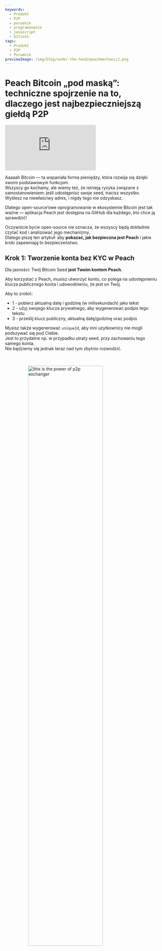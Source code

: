 ```yaml
---
keywords:
  - Produkt
  - P2P
  - poradnik
  - programowanie
  - javascript
  - bitcoin
tags:
  - Produkt
  - P2P
  - Poradnik
previewImage: /img/blog/under-the-hood/peachmechanic2.png
---
```


# Peach Bitcoin „pod maską”: techniczne spojrzenie na to, dlaczego jest najbezpieczniejszą giełdą P2P


<div class="video-wrapper">
  <iframe
    src="https://www.youtube.com/embed/UvdbHlsPmK0"
    title="PEACH VIDEO OF Under the Hood"
    frameborder="0"
    allow="accelerometer; autoplay; clipboard-write; encrypted-media; gyroscope; picture-in-picture; web-share"
    referrerpolicy="strict-origin-when-cross-origin"
    allowfullscreen
  ></iframe>
</div>


Aaaaah Bitcoin — ta wspaniała forma pieniędzy, która rozwija się dzięki swoim podstawowym funkcjom.  
Wszyscy go kochamy, ale wiemy też, że istnieją ryzyka związane z samostanowieniem: jeśli udostępnisz swoje seed, tracisz wszystko.  
Wyślesz na niewłaściwy adres, i nigdy tego nie odzyskasz.

Dlatego open-source’owe oprogramowanie w ekosystemie Bitcoin jest tak ważne — aplikacja Peach jest dostępna na GitHub dla każdego, kto chce ją sprawdzić!

Oczywiście bycie open-source nie oznacza, że wszyscy będą dokładnie czytać kod i analizować jego mechanizmy.  
Dlatego piszę ten artykuł: aby **pokazać, jak bezpieczna jest Peach** i jakie kroki zapewniają to bezpieczeństwo.

## Krok 1: Tworzenie konta bez KYC w Peach

Dla jasności: Twój Bitcoin Seed **jest Twoim kontem Peach**.

Aby korzystać z Peach, musisz utworzyć konto, co polega na udostępnieniu klucza publicznego konta i udowodnieniu, że jest on Twój.

Aby to zrobić:

*  1 - pobierz aktualną datę i godzinę (w milisekundach) jako tekst  
*  2 - użyj swojego klucza prywatnego, aby wygenerować podpis tego tekstu  
*  3 - prześlij klucz publiczny, aktualną datę/godzinę oraz podpis  

Musisz także wygenerować `uniqueId`, aby inni użytkownicy nie mogli podszywać się pod Ciebie.  
Jest to przydatne np. w przypadku utraty seed, przy zachowaniu tego samego konta.  
Nie będziemy się jednak teraz nad tym zbytnio rozwodzić.

<br><br>
<img src="/img/blog/under-the-hood/underthehood01.png" alt="this is the power of p2p exchanger" style="display:block; margin: auto; width: 70%;">
<br><br>


Oto kod w JavaScript:

```j

  const seed = randomBytes(64);

  const root = bip32.fromSeed(seed, bitcoin);
  const child = root.derivePath("m/0");
  const keyPair = ECPair.fromPrivateKey(child.privateKey, { network: bitcoin });

  const publicKeyHex = Buffer.from(keyPair.publicKey).toString("hex");

  const session = axios.create({
    baseURL: "https://api.peachbitcoin.com/",
    httpAgent: new http.Agent({ keepAlive: false }),
    httpsAgent: new https.Agent({ keepAlive: false }),
  });

  const registerMessage = String(Date.now());
  const registerMessageSignature = signWithBtcPrivKey(registerMessage, keyPair);

  const resp = await session.post("v1/user/register", {
    publicKey: publicKeyHex,
    message: registerMessage,
    signature: registerMessageSignature,
    uniqueId: "my_own_unique_id_random_12345",
  });

  const accessToken = resp.data.accessToken;

  session.defaults.headers.common["authorization"] = accessToken;

```

Gratulacje! Właśnie utworzyłeś konto w Peach!  
Serwer zweryfikował, że w tym momencie jesteś właścicielem pary kluczy Bitcoin odpowiadającej przesłanemu kluczowi publicznemu.

## Krok 2: Przesyłanie publicznego klucza PGP

Będzie dużo szyfrowania… ale także trochę deszyfrowania.  
Klucze Bitcoin pozwalają tylko na szyfrowanie jednokierunkowe, więc potrzebujemy kluczy PGP do szyfrowania dwukierunkowego.  
Jest to kluczowe do szyfrowania/odszyfrowywania danych bankowych, wiadomości czatu itp.

Przesyłanie publicznego klucza PGP jest podobne do przesyłania publicznego klucza Bitcoin, ale istnieje dodatkowy krok:  
publiczny klucz PGP musi być podpisany przy użyciu prywatnego klucza Bitcoin, aby upewnić się, że użytkownik posiada oba klucze.

<br><br>
<img src="/img/blog/under-the-hood/underthehood02.png" alt="this is the power of p2p exchanger" style="display:block; margin: auto; width: 70%;">
<br><br>

```j

const { privateKey: pgpPrivateKey, publicKey: pgpPublicKey } =
    await createPGPKey();

  const pgpPublicKeyMessageSignature = signWithBtcPrivKey(
    pgpPublicKey,
    keyPair
  );
  const setPgpKeysMessage = String(Date.now());

  const setPgpKeysMessageSignature = await signPGPMessage(
    pgpPrivateKey,
    setPgpKeysMessage
  );

  await session.patch("v1/user", {
    pgpPublicKey: pgpPublicKey, // the PGP Pub key
    signature: pgpPublicKeyMessageSignature, // the above signed by the BTC Key
    message: setPgpKeysMessage, // the current timestamp
    pgpSignature: setPgpKeysMessageSignature, // the above signed by the PGP Key
  });

```


W tym momencie Peach posiada zarówno Twój klucz publiczny Bitcoin, jak i PGP!  
Będzie to niezwykle istotne dla handlu na Peach.

## Kolejne kroki

Od tego momentu poradnik pokaże obie strony: stronę Kupującego i Sprzedającego.

Kroki są następujące:

*   3.S Sprzedający tworzy ofertę sprzedaży  
*   4.S Sprzedający finansuje Peach Escrow  
*   5.B Kupujący składa Trade Request na ofertę sprzedaży  
*   5.S Sprzedający akceptuje Trade Request Kupującego  
*   6.B Kupujący deklaruje, że przelew fiat został wykonany  
*   6.S Sprzedający potwierdza otrzymanie płatności  

## Krok 3.S: Sprzedający tworzy ofertę sprzedaży

Tworzenie oferty sprzedaży oznacza, że Sprzedający ogłasza gotowość sprzedaży określonej ilości Bitcoin.  
Ale to nie wszystko: Sprzedający musi zaakceptować coś w zamian.

Oferta sprzedaży obejmuje:

* ilość Bitcoin do sprzedaży  
* waluty akceptowane przez Sprzedającego  
* metody płatności akceptowane przez Sprzedającego (gotówka, przelew bankowy, Revolut itp.)  
* premium (jak drogie jest Bitcoin względem aktualnej wartości rynkowej)  

Jeżeli wszystko pójdzie dobrze, Kupujący będzie zainteresowany i złoży Trade Request.  
W tym momencie musi wybrać **jedną walutę i jedną metodę płatności** spośród dostępnych.  
Im więcej opcji pokazuje Sprzedający, tym większa szansa na przyciągnięcie Kupującego.

<br><br>
<img src="/img/blog/under-the-hood/underthehood03.png" alt="this is the power of p2p exchanger" style="display:block; margin: auto; width: 40%;">
<br><br>

```j

const sats_to_sell = 21000;
  const sell_premium = 1; // 1%
  const payment_data_currency = "EUR";
  const payment_data_method = "wise";

  const { address: returnAddress } = bitcoin.payments.p2wpkh({
    pubkey: Buffer.from(keyPair.publicKey),
    network: bitcoin,
  });
  const sellOfferPaymentDataToEncrypt = JSON.stringify({
    reference: "",
    userName: "@myWiseIdTradingBot",
  });

  const paymentDataEncryptSHA256 = await sha256(sellOfferPaymentDataToEncrypt);

  const offerCreateRes = await session.post("v1/offer", {
    type: "ask",
    amount: sats_to_sell,
    meansOfPayment: { [payment_data_currency]: [payment_data_method] }, // {"EUR": ["wise"]}
    paymentData: {
      [payment_data_method]: { hashes: [paymentDataEncryptSHA256] },
    },
    returnAddress: returnAddress,
    premium: sell_premium,
  });

```

W kodzie Sprzedający ogłasza sprzedaż 21.000 sats (0,00021 Bitcoin) z 1% premią.  
Chce otrzymać euro na konto Wise.  
Nie przesyła ID konta Wise, tylko hash.  
Peach nigdy nie pozna danych płatności, aby zachować anonimowość.  
Przesyłany jest także **adres zwrotny** na wypadek zwrotu.

## Krok 4.S: Sprzedający finansuje Peach Escrow

Po udanym żądaniu do API Peach w celu utworzenia oferty, Sprzedający otrzymuje ID oferty sprzedaży:

```j
const sellOfferId = offerCreateRes.data.id;

```

Zachowaj to ID.  
Oferta została utworzona, ale nie jest jeszcze publiczna: żaden Kupujący nie może wchodzić w interakcję.  
Najpierw Sprzedający musi sfinansować Escrow.

Escrow jest jak sejf, który wymaga autoryzacji zarówno Sprzedającego, jak i Peach.  
Bitcoin trafia do sejfu i pozostaje tam bezpieczny aż do zakończenia transakcji.  
Ponieważ wymagana jest autoryzacja Sprzedającego, a Escrow to skrypt na blockchain Bitcoin (adres P2WSH), Peach potrzebuje klucza publicznego Sprzedającego do utworzenia Escrow.

W tym momencie Sprzedający przesyła klucz publiczny, który chce użyć dla Escrow.  
Peach wybiera własny klucz publiczny i buduje adres.

<br><br>
<img src="/img/blog/under-the-hood/underthehood04.png" alt="this is the power of p2p exchanger" style="display:block; margin: auto; width: 40%;">
<br><br>

```j
const childSell = root.derivePath(`m/84'/0'/0'/${sellOfferId}'`);

  const keyPairSellOffer = ECPair.fromPrivateKey(childSell.privateKey, {
    network: bitcoin,
  });

  const sellOfferPublicKey = Buffer.from(keyPairSellOffer.publicKey).toString(
    "hex"
  );

  const escrowCreateRes = await session.post(
    "v1/offer/" + sellOfferId + "/escrow",
    {
      publicKey: sellOfferPublicKey,
    }
  );

  const escrowAddress = escrowCreateRes.data.escrows.bitcoin;

  const escrowPeachPublicKey =
    escrowCreateRes.data.escrowPeachPublicKey.bitcoin;

```

W kodzie Sprzedający generuje nową parę kluczy na podstawie ID oferty.  
Jest to bezpieczne i możliwe do odtworzenia.

Po przesłaniu klucza publicznego, API Peach zwraca adres, na który Sprzedający powinien wysłać 21.000 sats.  
Nie trzeba jednak ufać w ciemno — można to zweryfikować.

Zweryfikujmy!

API Peach zwraca również publiczny klucz użyty do tego Escrow, co pozwala **odtworzyć adres za pomocą Bitcoin Script**.

```j
   OP_IF
       ${script.number.encode(4320).toString("hex")}
       OP_CHECKSEQUENCEVERIFY
       OP_DROP
   OP_ELSE
       ${sellerPublicKey}
       OP_CHECKSIGVERIFY
   OP_ENDIF
   ${peachPublicKey}
   OP_CHECKSIG
```

Skrypt Escrow:

* zawsze wymaga podpisu Peach  
* oraz dodatkowo:
  * wymaga podpisu Sprzedającego  
  * lub że od wysłania Bitcoin na ten adres wydobyto 4320 bloków  

Dlaczego 4320 bloków?  
To około 30 dni bloków (średnio 1 blok co 10 minut).  
Po miesiącu Peach może podpisać sama w przypadku, gdy Sprzedający nie współpracuje lub utraci klucze.  

Peach ma nienaganną reputację w zarządzaniu środkami Sprzedających.

Po zbudowaniu skryptu możesz zweryfikować generowany adres P2WSH i sprawdzić, że jest taki sam jak adres zwrócony przez API Peach.

```j
  const multisigScript = bitcoin.script.compile([
    Buffer.from(sellOfferPublicKey, "hex"),
    bitcoin.opcodes.OP_CHECKSIGVERIFY,
  ]);

  const timelockScript = bitcoin.script.compile([
    bitcoin.script.number.encode(4320),
    bitcoin.opcodes.OP_CHECKSEQUENCEVERIFY,
    bitcoin.opcodes.OP_DROP,
  ]);

  const redeemScript = bitcoin.script.compile([
    bitcoin.opcodes.OP_IF,
    ...timelockScript,
    bitcoin.opcodes.OP_ELSE,
    ...multisigScript,
    bitcoin.opcodes.OP_ENDIF,
    Buffer.from(escrowPeachPublicKey, "hex"),
    bitcoin.opcodes.OP_CHECKSIG,
  ]);

  const escrowPayment = bitcoin.payments.p2wsh({
    redeem: { output: redeemScript },
    network: bitcoin,
  });

  console.log("Addresses Match:", escrowPayment.address === escrowAddress);

```

Świetnie! Teraz wykonaj transakcję Bitcoin na ten adres i poczekaj, aż Escrow zostanie uznany za sfinansowany.

```j
  while (true) {
    const fundingStatusRes = await session.get(
      "v1/offer/" + sellOfferId + "/escrow"
    );
    if (fundingStatusRes.data.funding.status === "FUNDED") {
      break;
    }
  }

```

Po jednym bloku oferta staje się publiczna i Kupujący mogą zacząć wchodzić w interakcje.


## Krok 5.B: Kupujący składa Trade Request na ofertę sprzedaży

Teraz czas na działanie Kupującego!

Najpierw sprawdzamy wszystkie dostępne oferty sprzedaży:

```j
const sellOffers = await session.get("v069/sellOffer");
```

Dla uproszczenia, Kupujący wybiera pierwszą dostępną ofertę.

```j
const sellOfferToTradeRequestId = sellOffers.data.offers[0].id;
```

Kupujący chce złożyć Trade Request, informując Sprzedającego, że chce handlować na jego warunkach.  
Brzmi prosto, ale jest to **najbardziej skomplikowany krok** całego procesu.

Kupujący musi przesłać:

* preferowana metoda płatności (jedna z dozwolonych przez Sprzedającego)  
* preferowana waluta (jak wyżej)  
* klucz symetryczny (do bezpośredniej komunikacji z Sprzedającym) zaszyfrowany  
* podpis klucza symetrycznego  
* dane płatności zaszyfrowane kluczem symetrycznym  
* podpis danych płatności  
* adres docelowy (Release Address), gdzie Kupujący chce otrzymać zakupione Bitcoin  
* podpis adresu docelowego (BIP-322) – dowód własności adresu  
* maksymalna opłata minerska: ile Kupujący jest gotów zapłacić za opłaty transakcyjne  

Dużo, prawda?  
Ale dlatego Peach jest superbezpieczna!  
Przejdźmy krok po kroku.

### Preferowana metoda płatności i waluta

To najprostsze:

```j
  const payment_data_currency = "EUR";
  const payment_data_method = "wise";

```

### Klucz symetryczny

Klucz symetryczny jest używany z **AES256 szyfrowaniem dwukierunkowym**: można zaszyfrować wiadomość i odszyfrować ją tym samym kluczem.

```j
async function decryptDataWithSymmetricKey(encryptedMessage, symmetricKey) {
  const message = await openpgp.readMessage({
    armoredMessage: encryptedMessage,
  });

  const { data: decrypted } = await openpgp.decrypt({
    message,
    passwords: [symmetricKey],
    format: "utf8",
  });

  return decrypted;
}

async function encryptDataWithSymmetricKey(data, symmetricKey) {
  const message = await openpgp.createMessage({ text: data });
  const encrypted = await openpgp.encrypt({
    message,
    passwords: [symmetricKey],
    format: "armored",
    config: {
      preferredSymmetricAlgorithm: openpgp.enums.symmetric.aes256,
    },
  });
  return encrypted;
}

```

Wygeneruj losową liczbę:

```j
  const symmetricKey = randomBytes(32);
  const symmetricKeyHex = symmetricKey.toString("hex");

```

Nie należy przesyłać klucza jawnie!  
Trzeba go zaszyfrować w taki sposób, aby tylko Kupujący i Sprzedający mogli go odszyfrować, korzystając z publicznych kluczy PGP.

```j
async function encryptForMultipleRecipients(secret, publicKeysArmored) {
  const publicKeys = await Promise.all(
    publicKeysArmored.map((armored) => openpgp.readKey({ armoredKey: armored }))
  );
  const message = await openpgp.createMessage({ text: secret });

  const encrypted = await openpgp.encrypt({
    message,
    encryptionKeys: publicKeys,
  });

  return encrypted;
}

  const matchingUserPgpPubKey = sellOffers.data.offers[0].user.pgpPublicKey;

  const symmetricKeyEncrypted = await encryptForMultipleRecipients(
    symmetricKeyHex,
    [pgpPublicKey, matchingUserPgpPubKey]
  );

```

Sprzedający musi również podpisać klucz symetryczny, aby upewnić się, że został wygenerowany przez Kupującego:

```j
  const symmetricKeySignature = await signPGPMessage(
    pgpPrivateKey,
    symmetricKeyHex
  );

```

### Dane płatności

To najbardziej wrażliwe informacje: IBAN, nazwa użytkownika Revolut, wszystko, co identyfikuje źródło płatności fiat.  
Kupujący szyfruje te dane kluczem symetrycznym, aby tylko Sprzedający mógł je odszyfrować.

```j
const paymentDataToEncrypt = JSON.stringify({
    reference: "",
    userName: "@buyerWiseId",
  });

const paymentDataEncrypted = await encryptDataWithSymmetricKey(
paymentDataToEncrypt,
symmetricKeyHex
);

const paymentDataSignature = await signPGPMessage(
pgpPrivateKey,
paymentDataToEncrypt
);

```

### Ustalenie adresu docelowego i dowód własności

Musisz ustalić, gdzie Bitcoin z transakcji zostanie wysłany.  
Utworzenie adresu jest proste, trudniejsze jest udowodnienie własności.  
Robimy to ze względów regulacyjnych i jako dodatkowe zabezpieczenie.  
Używamy **BIP-322**: podpisujesz wiadomość swoim prywatnym kluczem Bitcoin, weryfikowalną za pomocą adresu.

```j
  const { address } = bitcoin.payments.p2wpkh({
    pubkey: Buffer.from(keyPair.publicKey),
    network: bitcoin,
  });

  const ownershipMessage =
    "I confirm that only I, peach" +
    publicKeyHex.slice(0, 8) +
    ", control the address " +
    address;

  const releaseAddressSignature = signWithBIP322(
    wif,
    address,
    ownershipMessage
  );

```

### Maksymalna opłata minerska

Kupujący może ustalić, ile maksymalnie jest gotów zapłacić w opłatach minerskich za transakcję.

### Złożenie Trade Request

Teraz wszystko jest gotowe i Kupujący składa Trade Request.

```j
  await session.post(
    "v069/sellOffer/" + sellOfferToTradeRequestId + "/tradeRequestPerformed",
    {
      paymentMethod: payment_data_method,
      currency: payment_data_currency,
      paymentDataHashed: paymentDataToEncryptSHA256,
      paymentDataEncrypted: paymentDataEncrypted,
      paymentDataSignature: paymentDataSignature,
      symmetricKeyEncrypted: symmetricKeyEncrypted,
      symmetricKeySignature: symmetricKeySignature,
      maxMiningFeeRate: 2, // sats/vb
      releaseAddress: address,
      releaseAddressMessageSignature: releaseAddressSignature,
    }
  );

```

<br><br>
<img src="/img/blog/under-the-hood/underthehood05.png" alt="this is the power of p2p exchanger" style="display:block; margin: auto; width: 40%;">
<br><br>

Teraz kolej na Sprzedającego, aby go zaakceptował.

## Krok 5.S: Sprzedający akceptuje Trade Request

Sprzedający sprawdza listę otrzymanych Trade Requests:

```j
const receivedTradeRequestRequest = await session.get(
    "v069/sellOffer/" + sellOfferId + "/tradeRequestReceived"
  );

  const tradeReq = receivedTradeRequestRequest.data[0];

```

Jeżeli Sprzedający chce zaakceptować Trade Request, musi udostępnić swoje dane płatności Kupującemu, aby ten wiedział, gdzie wysłać fiat.

Ponieważ klucz symetryczny został już stworzony przez Kupującego, Sprzedający może go odszyfrować i użyć do zaszyfrowania swoich własnych danych płatności.

```j
  const receivedSymmetricKey = await decryptWithPrivateKey(
    tradeReq.symmetricKeyEncrypted,
    pgpPrivateKey
  );

  const sellOfferPaymentDataEncrypted = await encryptDataWithSymmetricKey(
    sellOfferPaymentDataToEncrypt,
    receivedSymmetricKey
  );

  const sellOfferPaymentDataSignature = await signPGPMessage(
    pgpPrivateKey,
    sellOfferPaymentDataToEncrypt
  );

```

I to wszystko! Teraz Sprzedający może zaakceptować Trade Request i rozpoczyna się oficjalna transakcja.

<br><br>
<img src="/img/blog/under-the-hood/underthehood06.png" alt="this is the power of p2p exchanger" style="display:block; margin: auto; width: 40%;">
<br><br>

```j
  await session.post(
    "v069/sellOffer/" +
      sellOfferId +
      "/tradeRequestReceived/" +
      tradeReq.userId +
      "/accept",
    {
      paymentDataEncrypted: sellOfferPaymentDataEncrypted,
      paymentDataSignature: sellOfferPaymentDataSignature,
      paymentData: {
        [payment_data_method]: { hashes: [paymentDataEncryptSHA256] },
      },
    }
  );

```

Jeżeli proces wydaje się skomplikowany, oto ilustracja:

<br><br>
<img src="/img/blog/under-the-hood/underthehood07.png" alt="this is the power of p2p exchanger" style="display:block; margin: auto; width: 90%;">
<br><br>

## Krok 6.B: Kupujący deklaruje wykonanie płatności

Kupujący może sprawdzić, czy ma jakieś kontrakty (Trades ustalone z Sprzedającym) za pomocą endpointu `contract summaries`:

```j
  const contractsRes = await session.get("v1/contracts/summary");
  const contract = contractsRes.data.find((obj) =>
    obj.id.startsWith(sellOfferToTradeRequestId + "-")
  );

  if (contract.tradeStatus !== "paymentRequired") throw Error;
```

Jeżeli kontrakt ma status **“paymentRequired”**, wtedy Kupujący musi dokonać płatności fiat.

W tym celu odszyfrowuje dane płatności Sprzedającego kluczem symetrycznym z momentu złożenia Trade Request.  
Jeśli ich nie zachował, może użyć swojego prywatnego klucza PGP.

```j

  const contractRes = await session.get("v1/contract/" + contract.id);

  const receivedSymmetricKey = await decryptWithPrivateKey(
    contractRes.data.symmetricKeyEncrypted,
    pgpPrivateKey
  );

  if (receivedSymmetricKey !== symmetricKeyHex) throw Error;

  const decryptedSellerPaymentData = await decryptDataWithSymmetricKey(
    contractRes.data.paymentDataEncrypted,
    receivedSymmetricKey
  );

  console.log("Seller Payment Data ", JSON.parse(decryptedSellerPaymentData));
```

Proces ten odbywa się poza Peach: Kupujący otwiera aplikację bankową i wykonuje przelew fiat.

Bitcoin znajduje się już w Escrow, kontrolowany przez Peach i Sprzedającego.  
Można sprawdzić adres Escrow w eksploratorze blockchain.

Po dokonaniu płatności Kupujący deklaruje, że została wykonana:

```j
  const confirmPaymentRes = await session.post(
    "v1/contract/" + contract.id + "/payment/confirm"
  );
```

<br><br>
<img src="/img/blog/under-the-hood/underthehood08.png" alt="this is the power of p2p exchanger" style="display:block; margin: auto; width: 40%;">
<br><br>

To był ostatni krok Kupującego.  
Teraz Sprzedający musi potwierdzić, że otrzymał fiat i uwolnić Bitcoin na adres Kupującego.

## Krok 6.S: Sprzedający potwierdza płatność

Tak samo jak Kupujący, Sprzedający sprawdza kontrakty przypisane do niego.

```j
  const contractsRes = await session.get("v1/contracts/summary");
  const contract = contractsRes.data[0];

  const contractRes = await session.get("v1/contract/" + contract.id);

```

Odpowiedź API zawiera **PSBT** (Partially Signed Bitcoin Transaction)  
przesyłającą Bitcoin z Escrow na adres Kupującego.  
Podpis Peach jest już w transakcji, brakuje tylko podpisu Sprzedającego.

```j
  const releasePSBTBase64 = contractRes.data.releasePsbt;

  const parsedPSBT = bitcoin.Psbt.fromBase64(releasePSBTBase64, {
    network: bitcoin,
  });

  parsedPSBT.signInput(0, childSell);

```

<br><br>
<img src="/img/blog/under-the-hood/underthehood09.png" alt="this is the power of p2p exchanger" style="display:block; margin: auto; width: 40%;">
<br><br>

Sprzedający może teraz sfinalizować transakcję, dodając dwa podpisy i Escrow Bitcoin Script.  
Używamy ścieżki MultiSig (druga ścieżka skryptu) i dodajemy `OP_FALSE` do stosu, aby poprawnie wpłynąć na instrukcję IF.

```j
export const getFinalScript = (_inputIndex, input, bitcoinScript) => {
  const network = bitcoin;

  const payment = payments.p2wsh({
    network,
    redeem: {
      network,
      output: bitcoinScript,
      input: bitcoin.script.compile([
        input.partialSig[0].signature,
        input.partialSig[1].signature,
        opcodes.OP_FALSE,
      ]),
    },
  });

  parsedPSBT.finalizeInput(0, getFinalScript);

  const tx = parsedPSBT.extractTransaction().toHex();

```

Ostatni krok: przesłanie sfinalizowanej transakcji do API Peach:

```j
  await session.post("v1/contract/" + contract.id + "/payment/confirm", {
    releaseTransaction: tx,
  });

```

Drodzy Państwo, tak handlujemy na Peach z **maksymalnym bezpieczeństwem i prywatnością!**
